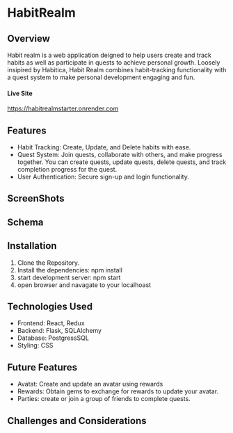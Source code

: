 # HabitRealm

## Overview

Habit realm is a web application deigned to help users create and track habits as well as participate in quests to achieve personal growth.
Loosely insipired by Habitica, Habit Realm combines habit-tracking functionality with a quest system to make personal development engaging and fun.

#### Live Site

https://habitrealmstarter.onrender.com

## Features
 * Habit Tracking:  Create, Update, and Delete habits with ease.
 * Quest System: Join quests, collaborate with others, and make progress together. You can create quests, update quests, delete quests, and track completion progress for the quest.
 * User Authentication: Secure sign-up and login functionality.

## ScreenShots

## Schema

## Installation

  1. Clone the Repository.
  2. Install the dependencies: npm install
  3. start development server: npm start
  4. open browser and navagate to your localhoast

## Technologies Used
* Frontend: React, Redux
* Backend: Flask, SQLAlchemy
* Database: PostgressSQL
* Styling: CSS


## Future Features
- Avatat: Create and update an avatar using rewards
- Rewards: Obtain gems to exchange for rewards to update your avatar.
- Parties: create or join a group of friends to complete quests. 

## Challenges and Considerations


